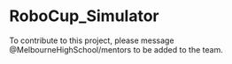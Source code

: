 # RoboCup_Simulator
To contribute to this project, please message @MelbourneHighSchool/mentors to be added to the team.
